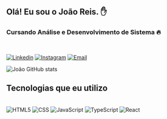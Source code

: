 ## Olá! Eu sou o João Reis. ✋

### Cursando Análise e Desenvolvimento de Sistema 🔥

<br>

[![Linkedin](https://img.shields.io/badge/LinkedIn-0077B5?style=for-the-badge&logo=linkedin&logoColor=white)](https://www.linkedin.com/in/jo%C3%A3o-reis-6b8206254/)
[![Instagram](https://img.shields.io/badge/Instagram-E4405F?style=for-the-badge&logo=instagram&logoColor=white)](https://www.instagram.com/joaoreis699/)
[![Email](https://img.shields.io/badge/Microsoft_Outlook-0078D4?style=for-the-badge&logo=microsoft-outlook&logoColor=white)]()

![João GitHub stats](https://github-readme-stats.vercel.app/api?username=joaoreis699&show_icons=true&theme=dark)

## Tecnologias que eu utilizo

<div style = "display: inline_block"><br/>
    <img align = "center" alt = "HTML5" src = "https://img.shields.io/badge/HTML5-E34F26?style=for-the-badge&logo=html5&logoColor=white"/>
    <img align = "center" alt = "CSS" src = "https://img.shields.io/badge/CSS3-1572B6?style=for-the-badge&logo=css3&logoColor=white"/>
    <img align = "center" alt = "JavaScript" src = "https://img.shields.io/badge/JavaScript-F7DF1E?style=for-the-badge&logo=javascript&logoColor=black"/>
    <img align = "center" alt = "TypeScript" src = "https://img.shields.io/badge/TypeScript-007ACC?style=for-the-badge&logo=typescript&logoColor=white"/>
    <img align = "center" alt = "React" src = "https://img.shields.io/badge/React-20232A?style=for-the-badge&logo=react&logoColor=61DAFB"/>
</div>
